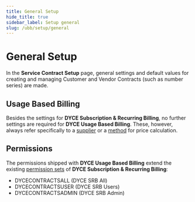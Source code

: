 ```yaml
---
title: General Setup
hide_title: true
sidebar_label: Setup general
slug: /ubb/setup/general
---
```


# General Setup
In the **Service Contract Setup** page, general settings and default values for creating and managing Customer and Vendor Contracts (such as number series) are made.


## Usage Based Billing
Besides the settings for **DYCE Subscription & Recurring Billing**, no further settings are required for **DYCE Usage Based Billing**. These, however, always refer specifically to a [supplier](/docs/ubb/masterdata/suppliers.md) or a [method](/docs/ubb/masterdata/service-commitments.md) for price calculation.


## Permissions
The permissions shipped with **DYCE Usage Based Billing** extend the existing [permission sets](/docs/srb/setup/permissions.md#dyce-subscription--recurring-billing) of **DYCE Subscription & Recurring Billing**: <br/>
* DYCECONTRACTSALL (DYCE SRB All)
* DYCECONTRACTSUSER (DYCE SRB Users)
* DYCECONTRACTSADMIN (DYCE SRB Admin)